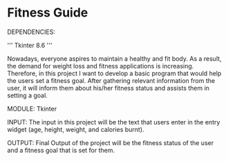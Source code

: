 # Fitness Guide
DEPENDENCIES:

''' Tkinter 8.6 '''


Nowadays, everyone aspires to maintain a healthy and fit body. As a result, the demand for weight loss and fitness applications is increasing. Therefore, in this project I want to develop a basic program that would help the users set a fitness goal. After gathering relevant information from the user, it will inform them about his/her fitness status and assists them in setting a goal. 

MODULE: 
Tkinter

INPUT:
The input in this project will be the text that users enter in the entry widget (age, height, weight, and calories burnt).

OUTPUT:
Final Output of the project will be the fitness status of the user and a fitness goal that is set for them.

